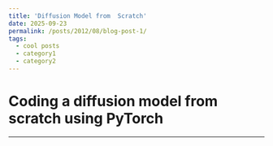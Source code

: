 ```yaml
---
title: 'Diffusion Model from  Scratch'
date: 2025-09-23
permalink: /posts/2012/08/blog-post-1/
tags:
  - cool posts
  - category1
  - category2
---
```


Coding a diffusion model from scratch using PyTorch
======

------